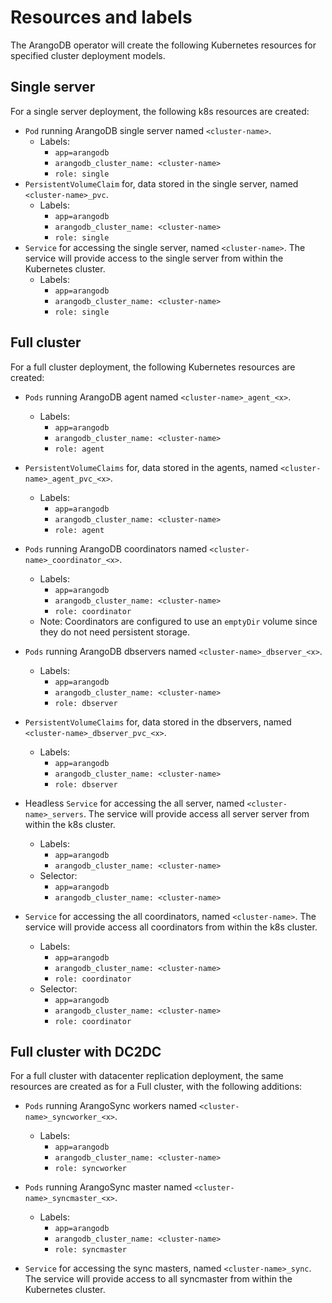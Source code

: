 # Resources and labels

The ArangoDB operator will create the following Kubernetes resources for specified
cluster deployment models.

## Single server

For a single server deployment, the following k8s resources are created:

- `Pod` running ArangoDB single server named `<cluster-name>`.
  - Labels:
    - `app=arangodb`
    - `arangodb_cluster_name: <cluster-name>`
    - `role: single`
- `PersistentVolumeClaim` for, data stored in the single server, named `<cluster-name>_pvc`.
  - Labels:
    - `app=arangodb`
    - `arangodb_cluster_name: <cluster-name>`
    - `role: single`
- `Service` for accessing the single server, named `<cluster-name>`.
  The service will provide access to the single server from within the Kubernetes cluster.
  - Labels:
    - `app=arangodb`
    - `arangodb_cluster_name: <cluster-name>`
    - `role: single`

## Full cluster

For a full cluster deployment, the following Kubernetes resources are created:

- `Pods` running ArangoDB agent named `<cluster-name>_agent_<x>`.
  - Labels:
    - `app=arangodb`
    - `arangodb_cluster_name: <cluster-name>`
    - `role: agent`

- `PersistentVolumeClaims` for, data stored in the agents, named `<cluster-name>_agent_pvc_<x>`.
  - Labels:
    - `app=arangodb`
    - `arangodb_cluster_name: <cluster-name>`
    - `role: agent`

- `Pods` running ArangoDB coordinators named `<cluster-name>_coordinator_<x>`.
  - Labels:
    - `app=arangodb`
    - `arangodb_cluster_name: <cluster-name>`
    - `role: coordinator`
  - Note: Coordinators are configured to use an `emptyDir` volume since
     they do not need persistent storage.

- `Pods` running ArangoDB dbservers named `<cluster-name>_dbserver_<x>`.
  - Labels:
    - `app=arangodb`
    - `arangodb_cluster_name: <cluster-name>`
    - `role: dbserver`

- `PersistentVolumeClaims` for, data stored in the dbservers, named `<cluster-name>_dbserver_pvc_<x>`.
  - Labels:
    - `app=arangodb`
    - `arangodb_cluster_name: <cluster-name>`
    - `role: dbserver`

- Headless `Service` for accessing the all server, named `<cluster-name>_servers`.
  The service will provide access all server server from within the k8s cluster.
  - Labels:
    - `app=arangodb`
    - `arangodb_cluster_name: <cluster-name>`
  - Selector:
    - `app=arangodb`
    - `arangodb_cluster_name: <cluster-name>`

- `Service` for accessing the all coordinators, named `<cluster-name>`.
  The service will provide access all coordinators from within the k8s cluster.
  - Labels:
    - `app=arangodb`
    - `arangodb_cluster_name: <cluster-name>`
    - `role: coordinator`
  - Selector:
    - `app=arangodb`
    - `arangodb_cluster_name: <cluster-name>`
    - `role: coordinator`

## Full cluster with DC2DC

For a full cluster with datacenter replication deployment,
the same resources are created as for a Full cluster, with the following
additions:

- `Pods` running ArangoSync workers named `<cluster-name>_syncworker_<x>`.
  - Labels:
    - `app=arangodb`
    - `arangodb_cluster_name: <cluster-name>`
    - `role: syncworker`

- `Pods` running ArangoSync master named `<cluster-name>_syncmaster_<x>`.
  - Labels:
    - `app=arangodb`
    - `arangodb_cluster_name: <cluster-name>`
    - `role: syncmaster`

- `Service` for accessing the sync masters, named `<cluster-name>_sync`.
  The service will provide access to all syncmaster from within the Kubernetes cluster.
